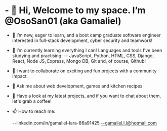 # - 👋 Hi, Welcome to my space.  I’m @OsoSan01 (aka Gamaliel)
  
- 👀 I’m new, eager to learn, and a boot camp graduate software engineer interested in full-stack development, cyber security and teamwork!

- 🌱 I’m currently learning everything I can! Languages and tools I've been studying and practising:
  -- JavaScript, Python, HTML, CSS, Django, React, Node JS, Express, Mongo DB, Git and, of course, Github!


- 💞️ I want to collaborate on exciting and fun projects with a community impact.
  
- 💬 Ask me about  web development, games and kitchen recipes

- 🤝 Have a look at my latest projects, and if you want to chat about them, let's grab a coffee!

- 📫 How to reach me:
  
  --linkedin.com/in/gamaliel-lara-86a91425
  --gamaliel.l.l@hotmail.com


<!---
OsoSan01/OsoSan01 is a ✨ special ✨ repository because its `README.md` (this file) appears on your GitHub profile.
You can click the Preview link to take a look at your changes.
--->
